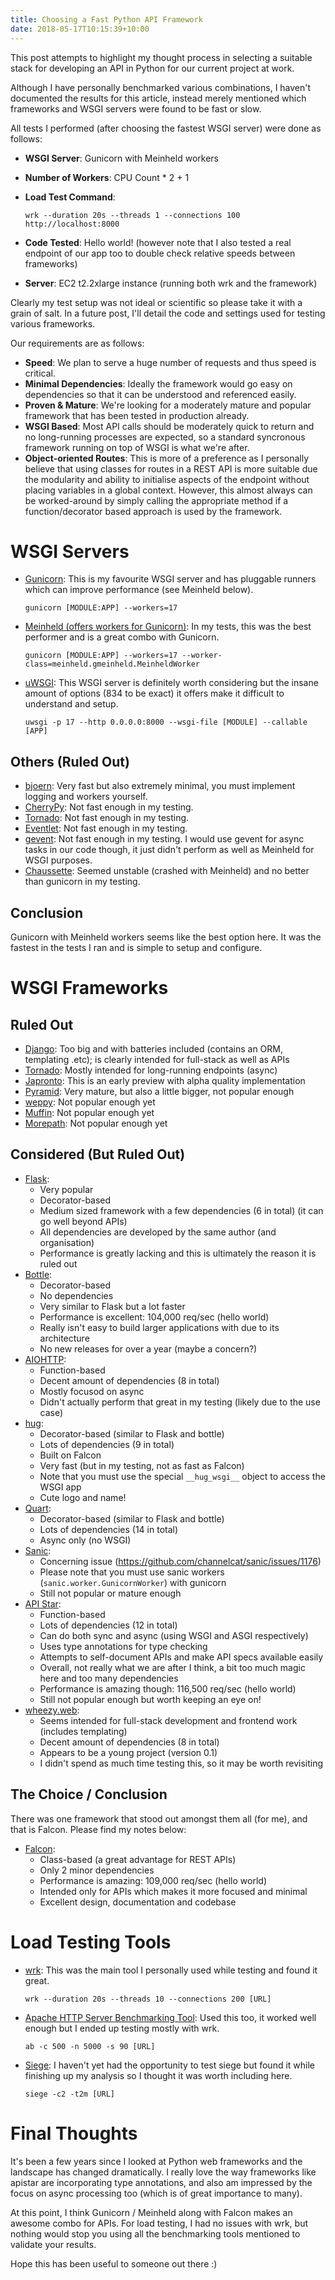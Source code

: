 ```yaml
---
title: Choosing a Fast Python API Framework
date: 2018-05-17T10:15:39+10:00
---
```


This post attempts to highlight my thought process in selecting a suitable stack for developing an API in Python for our current project at work.

Although I have personally benchmarked various combinations, I haven't documented the results for this article, instead merely mentioned which frameworks and WSGI servers were found to be fast or slow.

All tests I performed (after choosing the fastest WSGI server) were done as follows:

* **WSGI Server**: Gunicorn with Meinheld workers
* **Number of Workers**: CPU Count * 2 + 1
* **Load Test Command**:

    ```
    wrk --duration 20s --threads 1 --connections 100 http://localhost:8000
    ```

* **Code Tested**: Hello world! (however note that I also tested a real endpoint of our app too to double check relative speeds between frameworks)
* **Server**: EC2 t2.2xlarge instance (running both wrk and the framework)

Clearly my test setup was not ideal or scientific so please take it with a grain of salt.  In a future post, I'll detail the code and settings used for testing various frameworks.

Our requirements are as follows:

* **Speed**: We plan to serve a huge number of requests and thus speed is critical.
* **Minimal Dependencies**: Ideally the framework would go easy on dependencies so that it can be understood and referenced easily.
* **Proven & Mature**: We're looking for a moderately mature and popular framework that has been tested in production already.
* **WSGI Based**: Most API calls should be moderately quick to return and no long-running processes are expected, so a standard syncronous framework running on top of WSGI is what we're after.
* **Object-oriented Routes**: This is more of a preference as I personally believe that using classes for routes in a REST API is more suitable due the modularity and ability to initialise aspects of the endpoint without placing variables in a global context.  However, this almost always can be worked-around by simply calling the appropriate method if a function/decorator based approach is used by the framework.

# WSGI Servers

* [Gunicorn](http://gunicorn.org): This is my favourite WSGI server and has pluggable runners which can improve performance (see Meinheld below).  

    ```
    gunicorn [MODULE:APP] --workers=17
    ```

* [Meinheld (offers workers for Gunicorn)](http://meinheld.org): In my tests, this was the best performer and is a great combo with Gunicorn.

    ```
    gunicorn [MODULE:APP] --workers=17 --worker-class=meinheld.gmeinheld.MeinheldWorker
    ```

* [uWSGI](http://uwsgi-docs.readthedocs.io/): This WSGI server is definitely worth considering but the insane amount of options (834 to be exact) it offers make it difficult to understand and setup.

    ```
    uwsgi -p 17 --http 0.0.0.0:8000 --wsgi-file [MODULE] --callable [APP]
    ```

## Others (Ruled Out)

* [bjoern](https://github.com/jonashaag/bjoern): Very fast but also extremely minimal, you must implement logging and workers yourself.
* [CherryPy](https://cherrypy.org): Not fast enough in my testing.
* [Tornado](http://www.tornadoweb.org/): Not fast enough in my testing.
* [Eventlet](http://eventlet.net): Not fast enough in my testing.
* [gevent](http://www.gevent.org): Not fast enough in my testing.  I would use gevent for async tasks in our code though, it just didn't perform as well as Meinheld for WSGI purposes.
* [Chaussette](https://chaussette.readthedocs.io/): Seemed unstable (crashed with Meinheld) and no better than gunicorn in my testing.

## Conclusion

Gunicorn with Meinheld workers seems like the best option here.  It was the fastest in the tests I ran and is simple to setup and configure.

# WSGI Frameworks

## Ruled Out

* [Django](https://github.com/django/django): Too big and with batteries included (contains an ORM, templating .etc); is clearly intended for full-stack as well as APIs
* [Tornado](https://github.com/tornadoweb/tornado): Mostly intended for long-running endpoints (async)
* [Japronto](https://github.com/squeaky-pl/japronto): This is an early preview with alpha quality implementation
* [Pyramid](https://github.com/Pylons/pyramid): Very mature, but also a little bigger, not popular enough
* [weppy](https://github.com/gi0baro/weppy): Not popular enough yet
* [Muffin](https://github.com/klen/muffin): Not popular enough yet
* [Morepath](https://github.com/morepath/morepath): Not popular enough yet

## Considered (But Ruled Out)

* [Flask](https://github.com/pallets/flask): 
    - Very popular
    - Decorator-based
    - Medium sized framework with a few dependencies (6 in total) (it can go well beyond APIs)
    - All dependencies are developed by the same author (and organisation)
    - Performance is greatly lacking and this is ultimately the reason it is ruled out
* [Bottle](https://github.com/bottlepy/bottle):
    - Decorator-based
    - No dependencies
    - Very similar to Flask but a lot faster
    - Performance is excellent: 104,000 req/sec (hello world)
    - Really isn't easy to build larger applications with due to its architecture
    - No new releases for over a year (maybe a concern?)
* [AIOHTTP](https://github.com/aio-libs/aiohttp):
    - Function-based
    - Decent amount of dependencies (8 in total)
    - Mostly focusod on async
    - Didn't actually perform that great in my testing (likely due to the use case)
* [hug](https://github.com/timothycrosley/hug):
    - Decorator-based (similar to Flask and bottle)
    - Lots of dependencies (9 in total)
    - Built on Falcon
    - Very fast (but in my testing, not as fast as Falcon)
    - Note that you must use the special `__hug_wsgi__` object to access the WSGI app
    - Cute logo and name!
* [Quart](https://gitlab.com/pgjones/quart):
    - Decorator-based (similar to Flask and bottle)
    - Lots of dependencies (14 in total)
    - Async only (no WSGI)
* [Sanic](https://github.com/channelcat/sanic):
    - Concerning issue (https://github.com/channelcat/sanic/issues/1176)
    - Please note that you must use sanic workers (`sanic.worker.GunicornWorker`) with gunicorn
    - Still not popular or mature enough
* [API Star](https://github.com/encode/apistar):
    - Function-based
    - Lots of dependencies (12 in total)
    - Can do both sync and async (using WSGI and ASGI respectively)
    - Uses type annotations for type checking
    - Attempts to self-document APIs and make API specs available easily
    - Overall, not really what we are after I think, a bit too much magic here and too many dependencies
    - Performance is amazing though: 116,500 req/sec (hello world)
    - Still not popular enough but worth keeping an eye on!
* [wheezy.web](https://bitbucket.org/akorn/wheezy.web):
    - Seems intended for full-stack development and frontend work (includes templating)
    - Decent amount of dependencies (8 in total)
    - Appears to be a young project (version 0.1)
    - I didn't spend as much time testing this, so it may be worth revisiting

## The Choice / Conclusion

There was one framework that stood out amongst them all (for me), and that is Falcon.  Please find my notes below:

* [Falcon](https://github.com/falconry/falcon):
    - Class-based (a great advantage for REST APIs)
    - Only 2 minor dependencies
    - Performance is amazing: 109,000 req/sec (hello world)
    - Intended only for APIs which makes it more focused and minimal
    - Excellent design, documentation and codebase

# Load Testing Tools

* [wrk](https://github.com/wg/wrk): This was the main tool I personally used while testing and found it great.

    ```
    wrk --duration 20s --threads 10 --connections 200 [URL]
    ```

* [Apache HTTP Server Benchmarking Tool](https://httpd.apache.org/docs/2.4/programs/ab.html): Used this too, it worked well enough but I ended up testing mostly with wrk.

    ```
    ab -c 500 -n 5000 -s 90 [URL]
    ```

* [Siege](https://github.com/JoeDog/siege): I haven't yet had the opportunity to test siege but found it while finishing up my analysis so I thought it was worth including here.

    ```
    siege -c2 -t2m [URL]
    ```

# Final Thoughts

It's been a few years since I looked at Python web frameworks and the landscape has changed dramatically.  I really love the way frameworks like apistar are incorporating type annotations, and also am impressed by the focus on async processing too (which is of great importance to many).

At this point, I think Gunicorn / Meinheld along with Falcon makes an awesome combo for APIs.  For load testing, I had no issues with wrk, but nothing would stop you using all the benchmarking tools mentioned to validate your results.

Hope this has been useful to someone out there :)
